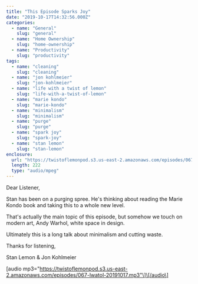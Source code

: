 ```yaml
---
title: "This Episode Sparks Joy"
date: "2019-10-17T14:32:56.000Z"
categories:
  - name: "General"
    slug: "general"
  - name: "Home Ownership"
    slug: "home-ownership"
  - name: "Productivity"
    slug: "productivity"
tags:
  - name: "cleaning"
    slug: "cleaning"
  - name: "jon kohlmeier"
    slug: "jon-kohlmeier"
  - name: "life with a twist of lemon"
    slug: "life-with-a-twist-of-lemon"
  - name: "marie kondo"
    slug: "marie-kondo"
  - name: "minimalism"
    slug: "minimalism"
  - name: "purge"
    slug: "purge"
  - name: "spark joy"
    slug: "spark-joy"
  - name: "stan lemon"
    slug: "stan-lemon"
enclosure:
  url: "https://twistoflemonpod.s3.us-east-2.amazonaws.com/episodes/067-lwatol-20191017.mp3"
  length: 222
  type: "audio/mpeg"
---
```


Dear Listener,

Stan has been on a purging spree. He's thinking about reading the Marie Kondo book and taking this to a whole new level.

That's actually the main topic of this episode, but somehow we touch on modern art, Andy Warhol, white space in design.

Ultimately this is a long talk about minimalism and cutting waste.

Thanks for listening,

Stan Lemon & Jon Kohlmeier

\[audio mp3="https://twistoflemonpod.s3.us-east-2.amazonaws.com/episodes/067-lwatol-20191017.mp3"\]\[/audio\]
